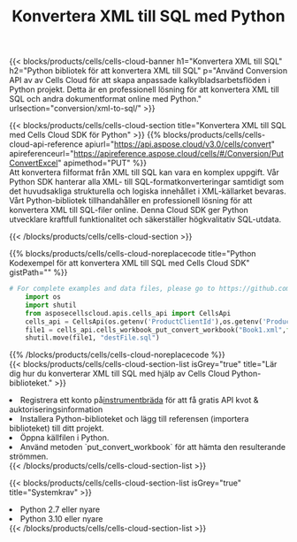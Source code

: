 ﻿---
title:  Konvertera XML till SQL med Python
description:  Använda Aspose.Cells Cloud SDK för Python för att konvertera en XML-formatfil till en SQL-formatfil.
kwords: Excel, Convert XML to SQL, REST, Python
howto: How to convert XML to SQL using Aspose.Cells Cloud Python library.
---
{{< blocks/products/cells/cells-cloud-banner h1="Konvertera XML till SQL" h2="Python bibliotek för att konvertera XML till SQL" p="Använd Conversion API av av Cells Cloud för att skapa anpassade kalkylbladsarbetsflöden i Python projekt. Detta är en professionell lösning för att konvertera XML till SQL och andra dokumentformat online med Python." urlsection="conversion/xml-to-sql/" >}}

{{< blocks/products/cells/cells-cloud-section title="Konvertera XML till SQL med Cells Cloud SDK för Python" >}}
{{% blocks/products/cells/cells-cloud-api-reference apiurl="https://api.aspose.cloud/v3.0/cells/convert" apireferenceurl="https://apireference.aspose.cloud/cells/#/Conversion/PutConvertExcel" apimethod="PUT" %}}
<br/>
Att konvertera filformat från XML till SQL kan vara en komplex uppgift. Vår Python SDK hanterar alla XML- till SQL-formatkonverteringar samtidigt som det huvudsakliga strukturella och logiska innehållet i XML-källarket bevaras. Vårt Python-bibliotek tillhandahåller en professionell lösning för att konvertera XML till SQL-filer online. Denna Cloud SDK ger Python utvecklare kraftfull funktionalitet och säkerställer högkvalitativ SQL-utdata.

{{< /blocks/products/cells/cells-cloud-section >}}

{{% blocks/products/cells/cells-cloud-noreplacecode title="Python Kodexempel för att konvertera XML till SQL med Cells Cloud SDK" gistPath="" %}}
 
```python
# For complete examples and data files, please go to https://github.com/aspose-cells-cloud/aspose-cells-cloud-python/
    import os
    import shutil
    from asposecellscloud.apis.cells_api import CellsApi
    cells_api = CellsApi(os.getenv('ProductClientId'),os.getenv('ProductClientSecret'))
    file1 = cells_api.cells_workbook_put_convert_workbook("Book1.xml",format="sql")
    shutil.move(file1, "destFile.sql")     
```
 
{{% /blocks/products/cells/cells-cloud-noreplacecode %}}
<br/>
{{< blocks/products/cells/cells-cloud-section-list isGrey="true" title="Lär dig hur du konverterar XML till SQL med hjälp av Cells Cloud Python-biblioteket." >}}
<li> Registrera ett konto på<a href="https://dashboard.aspose.cloud/">instrumentbräda</a> för att få gratis API kvot & auktoriseringsinformation</li>
<li>Installera Python-biblioteket och lägg till referensen (importera biblioteket) till ditt projekt.</li>
<li>Öppna källfilen i Python.</li>
<li>Använd metoden `put_convert_workbook` för att hämta den resulterande strömmen.</li>
{{< /blocks/products/cells/cells-cloud-section-list >}}

{{< blocks/products/cells/cells-cloud-section-list isGrey="true" title="Systemkrav" >}}
<li>Python 2.7 eller nyare</li>
<li>Python 3.10 eller nyare</li>
{{< /blocks/products/cells/cells-cloud-section-list >}}
